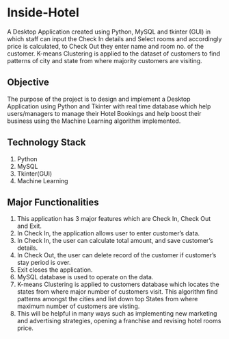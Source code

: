 # Inside-Hotel
A Desktop Application created using Python, MySQL and tkinter (GUI) in which staff can input the Check In details and Select rooms and accordingly price is calculated, to Check Out they enter name and room no. of the customer. K-means Clustering is applied to the dataset of customers to find patterns of city and state from where majority customers are visiting.

## Objective
The purpose of the project is to design and implement a Desktop Application using Python and Tkinter with real time database which help users/managers to manage their Hotel Bookings and help boost their business using the Machine Learning algorithm implemented.

## Technology Stack
1. Python
2. MySQL
3. Tkinter(GUI)
4. Machine Learning

## Major Functionalities
1. This application has 3 major features which are Check In, Check Out and Exit.
2. In Check In, the application allows user to enter customer’s data.
3. In Check In, the user can calculate total amount, and save customer’s details.
4. In Check Out, the user can delete record of the customer if customer’s stay period is over.
5. Exit closes the application.
6. MySQL database is used to operate on the data.
7. K-means Clustering is applied to customers database which locates the states from where major number of customers visit. This algorithm find patterns amongst the cities and list down top States from where maximum number of customers are visting.
8. This will be helpful in many ways such as implementing new marketing and advertising strategies, opening a franchise and revising hotel rooms price.
